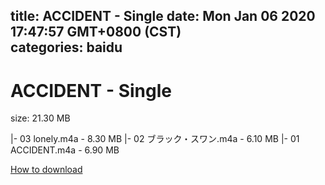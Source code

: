 
title: ACCIDENT - Single
date: Mon Jan 06 2020 17:47:57 GMT+0800 (CST)    
categories: baidu
---

# ACCIDENT - Single
size: 21.30 MB
 
 
|- 03 lonely.m4a - 8.30 MB
|- 02 ブラック・スワン.m4a - 6.10 MB
|- 01 ACCIDENT.m4a - 6.90 MB

[How to download](https://bpcam.bemobtrk.com/go/2ceec3aa-1ca2-46d6-b9ff-aaa5c184517c?jno=2337)